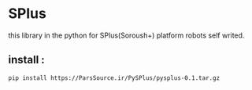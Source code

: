 # SPlus
this library in the python for SPlus(Soroush+) platform robots self writed.


## install :

```bash
pip install https://ParsSource.ir/PySPlus/pysplus-0.1.tar.gz
```
